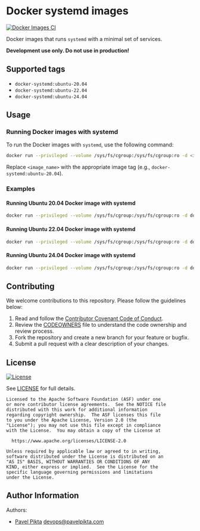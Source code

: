 # Docker systemd images #

[![Docker Images CI](https://github.com/pavelpikta/docker-systemd/actions/workflows/ci.yml/badge.svg?branch=main)](https://github.com/pavelpikta/docker-systemd/actions/workflows/ci.yml)

Docker images that runs `systemd` with a minimal set of services.

**Development use only. Do not use in production!**

## Supported tags ##

* `docker-systemd:ubuntu-20.04`
* `docker-systemd:ubuntu-22.04`
* `docker-systemd:ubuntu-24.04`

## Usage ##

### Running Docker images with systemd ###

To run the Docker images with `systemd`, use the following command:

```sh
docker run --privileged --volume /sys/fs/cgroup:/sys/fs/cgroup:ro -d <image_name>
```

Replace `<image_name>` with the appropriate image tag (e.g., `docker-systemd:ubuntu-20.04`).

### Examples ###

#### Running Ubuntu 20.04 Docker image with systemd ####

```sh
docker run --privileged --volume /sys/fs/cgroup:/sys/fs/cgroup:ro -d docker-systemd:ubuntu-20.04
```

#### Running Ubuntu 22.04 Docker image with systemd ####

```sh
docker run --privileged --volume /sys/fs/cgroup:/sys/fs/cgroup:ro -d docker-systemd:ubuntu-22.04
```

#### Running Ubuntu 24.04 Docker image with systemd ####

```sh
docker run --privileged --volume /sys/fs/cgroup:/sys/fs/cgroup:ro -d docker-systemd:ubuntu-24.04
```

## Contributing ##

We welcome contributions to this repository. Please follow the guidelines below:

1. Read and follow the [Contributor Covenant Code of Conduct](.github/CODE_OF_CONDUCT.md).
2. Review the [CODEOWNERS](.github/CODEOWNERS) file to understand the code ownership and review process.
3. Fork the repository and create a new branch for your feature or bugfix.
4. Submit a pull request with a clear description of your changes.

## License ##

[![License](https://img.shields.io/badge/License-Apache%202.0-blue.svg)](https://opensource.org/licenses/Apache-2.0)

See [LICENSE](LICENSE) for full details.

```text
Licensed to the Apache Software Foundation (ASF) under one
or more contributor license agreements.  See the NOTICE file
distributed with this work for additional information
regarding copyright ownership.  The ASF licenses this file
to you under the Apache License, Version 2.0 (the
"License"); you may not use this file except in compliance
with the License.  You may obtain a copy of the License at

  https://www.apache.org/licenses/LICENSE-2.0

Unless required by applicable law or agreed to in writing,
software distributed under the License is distributed on an
"AS IS" BASIS, WITHOUT WARRANTIES OR CONDITIONS OF ANY
KIND, either express or implied.  See the License for the
specific language governing permissions and limitations
under the License.
```

## Author Information ##

Authors:

* [Pavel Pikta](https://github.com/pavelpikta) <devops@pavelpikta.com>
